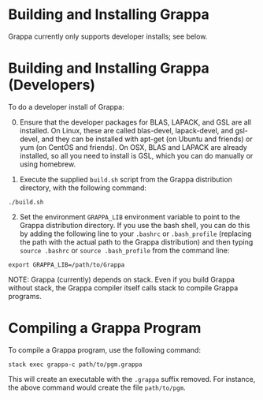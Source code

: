 
# Building and Installing Grappa

Grappa currently only supports developer installs; see below.


# Building and Installing Grappa (Developers)

To do a developer install of Grappa:

0. Ensure that the developer packages for BLAS, LAPACK, and GSL are all
   installed. On Linux, these are called blas-devel, lapack-devel, and
   gsl-devel, and they can be installed with apt-get (on Ubuntu and friends) or
   yum (on CentOS and friends). On OSX, BLAS and LAPACK are already installed,
   so all you need to install is GSL, which you can do manually or using
   homebrew.

1. Execute the supplied `build.sh` script from the Grappa distribution
   directory, with the following command:

```
./build.sh
```

2. Set the environment `GRAPPA_LIB` environment variable to point to the Grappa
   distribution directory. If you use the bash shell, you can do this by adding
   the following line to your `.bashrc` or `.bash_profile` (replacing the path
   with the actual path to the Grappa distribution) and then typing `source
   .bashrc` or `source .bash_profile` from the command line:

```
export GRAPPA_LIB=/path/to/Grappa
```


NOTE: Grappa (currently) depends on stack. Even if you build Grappa without
stack, the Grappa compiler itself calls stack to compile Grappa programs.


# Compiling a Grappa Program

To compile a Grappa program, use the following command:

```
stack exec grappa-c path/to/pgm.grappa
```

This will create an executable with the `.grappa` suffix removed. For instance,
the above command would create the file `path/to/pgm`.
